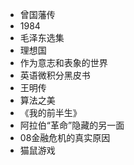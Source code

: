 + 曾国藩传
+ 1984
+ 毛泽东选集
+ 理想国
+ 作为意志和表象的世界
+ 英语微积分黑皮书
+ 王明传
+ 算法之美
+ 《我的前半生》
+ 阿拉伯“革命”隐藏的另一面
+ 08金融危机的真实原因
+ 猫鼠游戏


